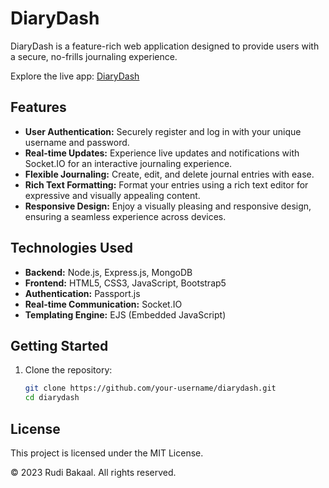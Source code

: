 # DiaryDash

DiaryDash is a feature-rich web application designed to provide users with a secure, no-frills journaling experience. 

Explore the live app: [DiaryDash](https://diarydash.glitch.me/)

## Features

- **User Authentication:** Securely register and log in with your unique username and password.
- **Real-time Updates:** Experience live updates and notifications with Socket.IO for an interactive journaling experience.
- **Flexible Journaling:** Create, edit, and delete journal entries with ease.
- **Rich Text Formatting:** Format your entries using a rich text editor for expressive and visually appealing content.
- **Responsive Design:** Enjoy a visually pleasing and responsive design, ensuring a seamless experience across devices.

## Technologies Used

- **Backend:** Node.js, Express.js, MongoDB
- **Frontend:** HTML5, CSS3, JavaScript, Bootstrap5
- **Authentication:** Passport.js
- **Real-time Communication:** Socket.IO
- **Templating Engine:** EJS (Embedded JavaScript)

## Getting Started

1. Clone the repository:

   ```bash
   git clone https://github.com/your-username/diarydash.git
   cd diarydash

## License
This project is licensed under the MIT License. 

© 2023 Rudi Bakaal. All rights reserved.

   
